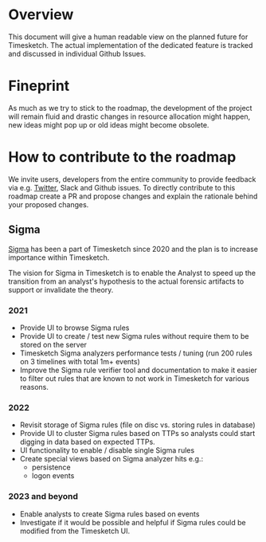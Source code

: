# Overview
 
This document will give a human readable view on the planned future for Timesketch.
The actual implementation of the dedicated feature is tracked and discussed in individual Github Issues.
 
# Fineprint
 
As much as we try to stick to the roadmap, the development of the project will remain fluid and drastic changes in resource allocation might happen, new ideas might pop up or old ideas might become obsolete.
 
# How to contribute to the roadmap
 
We invite users, developers from the entire community to provide feedback via e.g. [Twitter](https://twitter.com/TimesketchProj), Slack and Github issues. To directly contribute to this roadmap create a PR and propose changes and explain the rationale behind your proposed changes.
 
## Sigma
 
[Sigma](https://github.com/SigmaHQ/sigma) has been a part of Timesketch since 2020 and the plan is to increase importance within Timesketch.
 
The vision for Sigma in Timesketch is to enable the Analyst to speed up the transition from an analyst's hypothesis to the actual forensic artifacts to support or invalidate the theory.
 
### 2021
- Provide UI to browse Sigma rules
- Provide UI to create / test new Sigma rules without require them to be stored on the server
- Timesketch Sigma analyzers performance tests / tuning (run 200 rules on 3 timelines with total 1m+ events)
- Improve the Sigma rule verifier tool and documentation to make it easier to filter out rules that are known to not work in Timesketch for various reasons.
### 2022
- Revisit storage of Sigma rules (file on disc vs. storing rules in database)
- Provide UI to cluster Sigma rules based on TTPs so analysts could start digging in data based on expected TTPs.
- UI functionality to enable / disable single Sigma rules
- Create special views based on Sigma analyzer hits e.g.:
    - persistence
    - logon events
### 2023 and beyond
- Enable analysts to create Sigma rules based on events
- Investigate if it would be possible and helpful if Sigma rules could be modified from the Timesketch UI.
 

